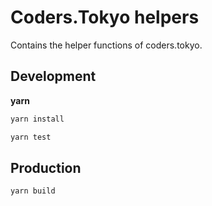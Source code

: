 # Coders.Tokyo helpers

Contains the helper functions of coders.tokyo.

## Development

**yarn**

```bash
yarn install
```

```bash
yarn test
```

## Production

```bash
yarn build
```
